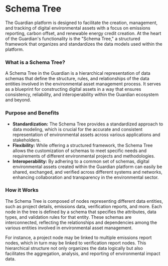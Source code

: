 # Schema Tree

The Guardian platform is designed to facilitate the creation, management, and tracking of digital environmental assets with a focus on emissions reporting, carbon offset, and renewable energy credit creation. At the heart of the Guardian's functionality is the "Schema Tree," a structured framework that organizes and standardizes the data models used within the platform.

### What is a Schema Tree?&#x20;

A Schema Tree in the Guardian is a hierarchical representation of data schemas that define the structure, rules, and relationships of the data entities involved in the environmental asset management process. It serves as a blueprint for constructing digital assets in a way that ensures consistency, reliability, and interoperability within the Guardian ecosystem and beyond.&#x20;

### Purpose and Benefits&#x20;

* **Standardization:** The Schema Tree provides a standardized approach to data modeling, which is crucial for the accurate and consistent representation of environmental assets across various applications and stakeholders.&#x20;
* **Flexibility:** While offering a structured framework, the Schema Tree allows the customization of schemas to meet specific needs and requirements of different environmental projects and methodologies.&#x20;
* **Interoperability:** By adhering to a common set of schemas, digital environmental assets created within the Guardian platform can easily be shared, exchanged, and verified across different systems and networks, enhancing collaboration and transparency in the environmental sector.&#x20;

### How it Works&#x20;

The Schema Tree is composed of nodes representing different data entities, such as project details, emissions data, verification reports, and more. Each node in the tree is defined by a schema that specifies the attributes, data types, and validation rules for that entity. These schemas are interconnected, reflecting the relationships and dependencies among the various entities involved in environmental asset management.&#x20;

For instance, a project node may be linked to multiple emissions report nodes, which in turn may be linked to verification report nodes. This hierarchical structure not only organizes the data logically but also facilitates the aggregation, analysis, and reporting of environmental impact data.&#x20;
